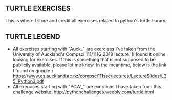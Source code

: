 TURTLE EXERCISES
-----------------
 This is where I store and credit all exercises related to python's turtle library.
 
 TURTLE LEGEND
 ---------
- All exercises starting with "Auck_" are exercises I've taken from the University of Auckland's Compsci 111/111G 2018 lecture. (I found it online looking for exercises. If this is something that is not supposed to be publicily available, please let me know. In the meantime, below is the link I found on google.)
https://www.cs.auckland.ac.nz/compsci111ssc/lectures/LectureSlides/L25_Python3.pdf
- All exercises starting with "PCW_" are exercises I have taken from this challenge website:
http://pythonchallenges.weebly.com/turtle.html
